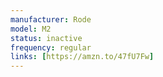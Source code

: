 ```yaml
---
manufacturer: Rode
model: M2
status: inactive
frequency: regular
links: [https://amzn.to/47fU7Fw]
---
```

